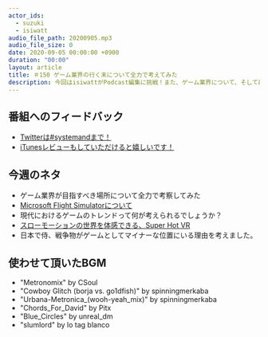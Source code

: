 ```yaml
---
actor_ids:
  - suzuki
  - isiwatt
audio_file_path: 20200905.mp3
audio_file_size: 0
date: 2020-09-05 00:00:00 +0900
duration: "00:00"
layout: article
title: ＃150 ゲーム業界の行く末について全力で考えてみた
description: 今回はisiwattがPodcast編集に挑戦！また、ゲーム業界について、そして最近話題のフライトシムについてアレコレ話し合いました。
---
```

## 番組へのフィードバック
* [Twitterは#systemandまで！](https://twitter.com/search?q=%23systemand)
* [iTunesレビューもしていただけると嬉しいです！](https://itunes.apple.com/jp/podcast/systemand-online/id1205168408?mt=2)

## 今週のネタ
* ゲーム業界が目指すべき場所について全力で考察してみた
* [Microsoft Flight Simulatorについて](https://www.4gamer.net/games/464/G046401/20200901074/)
* 現代におけるゲームのトレンドって何が考えられるでしょうか？
* [スローモーションの世界を体感できる、Super Hot VR](https://youtu.be/Ljou6HEUPno)
* 日本で侍、戦争物がゲームとしてマイナーな位置にいる理由を考えました。

## 使わせて頂いたBGM
* "Metronomix" by CSoul
* "Cowboy Glitch (borja vs. go1dfish)" by spinningmerkaba
* "Urbana-Metronica_(wooh-yeah_mix)" by spinningmerkaba
* "Chords_For_David" by Pitx
* "Blue_Circles" by unreal_dm
* "slumlord" by lo tag blanco

